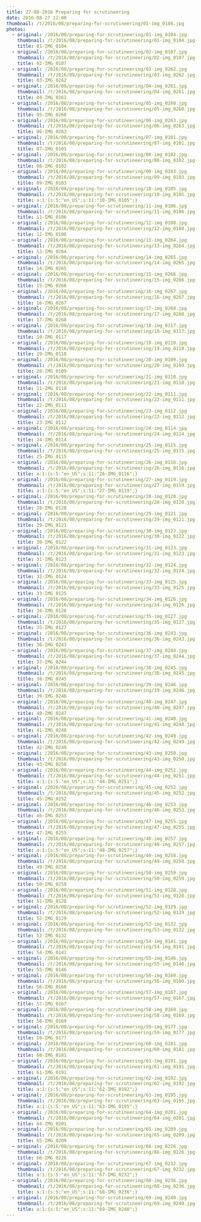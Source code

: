 ```yaml
---
title: 27-08-2016 Preparing for scrutineering
date: 2016-08-27 12:00
thumbnail: /t/2016/08/preparing-for-scrutineering/01-img_0104.jpg
photos:
  - original: /2016/08/preparing-for-scrutineering/01-img_0104.jpg
    thumbnail: /t/2016/08/preparing-for-scrutineering/01-img_0104.jpg
    title: 01-IMG_0104
  - original: /2016/08/preparing-for-scrutineering/02-img_0107.jpg
    thumbnail: /t/2016/08/preparing-for-scrutineering/02-img_0107.jpg
    title: 02-IMG_0107
  - original: /2016/08/preparing-for-scrutineering/03-img_0262.jpg
    thumbnail: /t/2016/08/preparing-for-scrutineering/03-img_0262.jpg
    title: 03-IMG_0262
  - original: /2016/08/preparing-for-scrutineering/04-img_0261.jpg
    thumbnail: /t/2016/08/preparing-for-scrutineering/04-img_0261.jpg
    title: 04-IMG_0261
  - original: /2016/08/preparing-for-scrutineering/05-img_0260.jpg
    thumbnail: /t/2016/08/preparing-for-scrutineering/05-img_0260.jpg
    title: 05-IMG_0260
  - original: /2016/08/preparing-for-scrutineering/06-img_0263.jpg
    thumbnail: /t/2016/08/preparing-for-scrutineering/06-img_0263.jpg
    title: 06-IMG_0263
  - original: /2016/08/preparing-for-scrutineering/07-img_0101.jpg
    thumbnail: /t/2016/08/preparing-for-scrutineering/07-img_0101.jpg
    title: 07-IMG_0101
  - original: /2016/08/preparing-for-scrutineering/08-img_0102.jpg
    thumbnail: /t/2016/08/preparing-for-scrutineering/08-img_0102.jpg
    title: 08-IMG_0102
  - original: /2016/08/preparing-for-scrutineering/09-img_0103.jpg
    thumbnail: /t/2016/08/preparing-for-scrutineering/09-img_0103.jpg
    title: 09-IMG_0103
  - original: /2016/08/preparing-for-scrutineering/10-img_0105.jpg
    thumbnail: /t/2016/08/preparing-for-scrutineering/10-img_0105.jpg
    title: a:1:{s:5:"en_US";s:11:"10-IMG_0105";}
  - original: /2016/08/preparing-for-scrutineering/11-img_0106.jpg
    thumbnail: /t/2016/08/preparing-for-scrutineering/11-img_0106.jpg
    title: 11-IMG_0106
  - original: /2016/08/preparing-for-scrutineering/12-img_0108.jpg
    thumbnail: /t/2016/08/preparing-for-scrutineering/12-img_0108.jpg
    title: 12-IMG_0108
  - original: /2016/08/preparing-for-scrutineering/13-img_0264.jpg
    thumbnail: /t/2016/08/preparing-for-scrutineering/13-img_0264.jpg
    title: 13-IMG_0264
  - original: /2016/08/preparing-for-scrutineering/14-img_0265.jpg
    thumbnail: /t/2016/08/preparing-for-scrutineering/14-img_0265.jpg
    title: 14-IMG_0265
  - original: /2016/08/preparing-for-scrutineering/15-img_0266.jpg
    thumbnail: /t/2016/08/preparing-for-scrutineering/15-img_0266.jpg
    title: 15-IMG_0266
  - original: /2016/08/preparing-for-scrutineering/16-img_0267.jpg
    thumbnail: /t/2016/08/preparing-for-scrutineering/16-img_0267.jpg
    title: 16-IMG_0267
  - original: /2016/08/preparing-for-scrutineering/17-img_0268.jpg
    thumbnail: /t/2016/08/preparing-for-scrutineering/17-img_0268.jpg
    title: 17-IMG_0268
  - original: /2016/08/preparing-for-scrutineering/18-img_0117.jpg
    thumbnail: /t/2016/08/preparing-for-scrutineering/18-img_0117.jpg
    title: 18-IMG_0117
  - original: /2016/08/preparing-for-scrutineering/19-img_0118.jpg
    thumbnail: /t/2016/08/preparing-for-scrutineering/19-img_0118.jpg
    title: 19-IMG_0118
  - original: /2016/08/preparing-for-scrutineering/20-img_0109.jpg
    thumbnail: /t/2016/08/preparing-for-scrutineering/20-img_0109.jpg
    title: 20-IMG_0109
  - original: /2016/08/preparing-for-scrutineering/21-img_0110.jpg
    thumbnail: /t/2016/08/preparing-for-scrutineering/21-img_0110.jpg
    title: 21-IMG_0110
  - original: /2016/08/preparing-for-scrutineering/22-img_0111.jpg
    thumbnail: /t/2016/08/preparing-for-scrutineering/22-img_0111.jpg
    title: 22-IMG_0111
  - original: /2016/08/preparing-for-scrutineering/23-img_0112.jpg
    thumbnail: /t/2016/08/preparing-for-scrutineering/23-img_0112.jpg
    title: 23-IMG_0112
  - original: /2016/08/preparing-for-scrutineering/24-img_0114.jpg
    thumbnail: /t/2016/08/preparing-for-scrutineering/24-img_0114.jpg
    title: 24-IMG_0114
  - original: /2016/08/preparing-for-scrutineering/25-img_0115.jpg
    thumbnail: /t/2016/08/preparing-for-scrutineering/25-img_0115.jpg
    title: 25-IMG_0115
  - original: /2016/08/preparing-for-scrutineering/26-img_0116.jpg
    thumbnail: /t/2016/08/preparing-for-scrutineering/26-img_0116.jpg
    title: a:1:{s:5:"en_US";s:11:"26-IMG_0116";}
  - original: /2016/08/preparing-for-scrutineering/27-img_0119.jpg
    thumbnail: /t/2016/08/preparing-for-scrutineering/27-img_0119.jpg
    title: a:1:{s:5:"en_US";s:11:"27-IMG_0119";}
  - original: /2016/08/preparing-for-scrutineering/28-img_0120.jpg
    thumbnail: /t/2016/08/preparing-for-scrutineering/28-img_0120.jpg
    title: 28-IMG_0120
  - original: /2016/08/preparing-for-scrutineering/29-img_0121.jpg
    thumbnail: /t/2016/08/preparing-for-scrutineering/29-img_0121.jpg
    title: 29-IMG_0121
  - original: /2016/08/preparing-for-scrutineering/30-img_0122.jpg
    thumbnail: /t/2016/08/preparing-for-scrutineering/30-img_0122.jpg
    title: 30-IMG_0122
  - original: /2016/08/preparing-for-scrutineering/31-img_0123.jpg
    thumbnail: /t/2016/08/preparing-for-scrutineering/31-img_0123.jpg
    title: 31-IMG_0123
  - original: /2016/08/preparing-for-scrutineering/32-img_0124.jpg
    thumbnail: /t/2016/08/preparing-for-scrutineering/32-img_0124.jpg
    title: 32-IMG_0124
  - original: /2016/08/preparing-for-scrutineering/33-img_0125.jpg
    thumbnail: /t/2016/08/preparing-for-scrutineering/33-img_0125.jpg
    title: 33-IMG_0125
  - original: /2016/08/preparing-for-scrutineering/34-img_0126.jpg
    thumbnail: /t/2016/08/preparing-for-scrutineering/34-img_0126.jpg
    title: 34-IMG_0126
  - original: /2016/08/preparing-for-scrutineering/35-img_0127.jpg
    thumbnail: /t/2016/08/preparing-for-scrutineering/35-img_0127.jpg
    title: 35-IMG_0127
  - original: /2016/08/preparing-for-scrutineering/36-img_0243.jpg
    thumbnail: /t/2016/08/preparing-for-scrutineering/36-img_0243.jpg
    title: 36-IMG_0243
  - original: /2016/08/preparing-for-scrutineering/37-img_0244.jpg
    thumbnail: /t/2016/08/preparing-for-scrutineering/37-img_0244.jpg
    title: 37-IMG_0244
  - original: /2016/08/preparing-for-scrutineering/38-img_0245.jpg
    thumbnail: /t/2016/08/preparing-for-scrutineering/38-img_0245.jpg
    title: 38-IMG_0245
  - original: /2016/08/preparing-for-scrutineering/39-img_0246.jpg
    thumbnail: /t/2016/08/preparing-for-scrutineering/39-img_0246.jpg
    title: 39-IMG_0246
  - original: /2016/08/preparing-for-scrutineering/40-img_0247.jpg
    thumbnail: /t/2016/08/preparing-for-scrutineering/40-img_0247.jpg
    title: 40-IMG_0247
  - original: /2016/08/preparing-for-scrutineering/41-img_0248.jpg
    thumbnail: /t/2016/08/preparing-for-scrutineering/41-img_0248.jpg
    title: 41-IMG_0248
  - original: /2016/08/preparing-for-scrutineering/42-img_0249.jpg
    thumbnail: /t/2016/08/preparing-for-scrutineering/42-img_0249.jpg
    title: 42-IMG_0249
  - original: /2016/08/preparing-for-scrutineering/43-img_0250.jpg
    thumbnail: /t/2016/08/preparing-for-scrutineering/43-img_0250.jpg
    title: 43-IMG_0250
  - original: /2016/08/preparing-for-scrutineering/44-img_0251.jpg
    thumbnail: /t/2016/08/preparing-for-scrutineering/44-img_0251.jpg
    title: a:1:{s:5:"en_US";s:11:"44-IMG_0251";}
  - original: /2016/08/preparing-for-scrutineering/45-img_0252.jpg
    thumbnail: /t/2016/08/preparing-for-scrutineering/45-img_0252.jpg
    title: 45-IMG_0252
  - original: /2016/08/preparing-for-scrutineering/46-img_0253.jpg
    thumbnail: /t/2016/08/preparing-for-scrutineering/46-img_0253.jpg
    title: 46-IMG_0253
  - original: /2016/08/preparing-for-scrutineering/47-img_0255.jpg
    thumbnail: /t/2016/08/preparing-for-scrutineering/47-img_0255.jpg
    title: 47-IMG_0255
  - original: /2016/08/preparing-for-scrutineering/48-img_0257.jpg
    thumbnail: /t/2016/08/preparing-for-scrutineering/48-img_0257.jpg
    title: a:1:{s:5:"en_US";s:11:"48-IMG_0257";}
  - original: /2016/08/preparing-for-scrutineering/49-img_0258.jpg
    thumbnail: /t/2016/08/preparing-for-scrutineering/49-img_0258.jpg
    title: 49-IMG_0258
  - original: /2016/08/preparing-for-scrutineering/50-img_0259.jpg
    thumbnail: /t/2016/08/preparing-for-scrutineering/50-img_0259.jpg
    title: 50-IMG_0259
  - original: /2016/08/preparing-for-scrutineering/51-img_0128.jpg
    thumbnail: /t/2016/08/preparing-for-scrutineering/51-img_0128.jpg
    title: 51-IMG_0128
  - original: /2016/08/preparing-for-scrutineering/52-img_0129.jpg
    thumbnail: /t/2016/08/preparing-for-scrutineering/52-img_0129.jpg
    title: 52-IMG_0129
  - original: /2016/08/preparing-for-scrutineering/53-img_0132.jpg
    thumbnail: /t/2016/08/preparing-for-scrutineering/53-img_0132.jpg
    title: 53-IMG_0132
  - original: /2016/08/preparing-for-scrutineering/54-img_0141.jpg
    thumbnail: /t/2016/08/preparing-for-scrutineering/54-img_0141.jpg
    title: 54-IMG_0141
  - original: /2016/08/preparing-for-scrutineering/55-img_0146.jpg
    thumbnail: /t/2016/08/preparing-for-scrutineering/55-img_0146.jpg
    title: 55-IMG_0146
  - original: /2016/08/preparing-for-scrutineering/56-img_0160.jpg
    thumbnail: /t/2016/08/preparing-for-scrutineering/56-img_0160.jpg
    title: 56-IMG_0160
  - original: /2016/08/preparing-for-scrutineering/57-img_0167.jpg
    thumbnail: /t/2016/08/preparing-for-scrutineering/57-img_0167.jpg
    title: 57-IMG_0167
  - original: /2016/08/preparing-for-scrutineering/58-img_0169.jpg
    thumbnail: /t/2016/08/preparing-for-scrutineering/58-img_0169.jpg
    title: 58-IMG_0169
  - original: /2016/08/preparing-for-scrutineering/59-img_0177.jpg
    thumbnail: /t/2016/08/preparing-for-scrutineering/59-img_0177.jpg
    title: 59-IMG_0177
  - original: /2016/08/preparing-for-scrutineering/60-img_0181.jpg
    thumbnail: /t/2016/08/preparing-for-scrutineering/60-img_0181.jpg
    title: 60-IMG_0181
  - original: /2016/08/preparing-for-scrutineering/61-img_0191.jpg
    thumbnail: /t/2016/08/preparing-for-scrutineering/61-img_0191.jpg
    title: 61-IMG_0191
  - original: /2016/08/preparing-for-scrutineering/62-img_0192.jpg
    thumbnail: /t/2016/08/preparing-for-scrutineering/62-img_0192.jpg
    title: a:1:{s:5:"en_US";s:11:"62-IMG_0192";}
  - original: /2016/08/preparing-for-scrutineering/63-img_0195.jpg
    thumbnail: /t/2016/08/preparing-for-scrutineering/63-img_0195.jpg
    title: a:1:{s:5:"en_US";s:11:"63-IMG_0195";}
  - original: /2016/08/preparing-for-scrutineering/64-img_0201.jpg
    thumbnail: /t/2016/08/preparing-for-scrutineering/64-img_0201.jpg
    title: 64-IMG_0201
  - original: /2016/08/preparing-for-scrutineering/65-img_0209.jpg
    thumbnail: /t/2016/08/preparing-for-scrutineering/65-img_0209.jpg
    title: 65-IMG_0209
  - original: /2016/08/preparing-for-scrutineering/66-img_0226.jpg
    thumbnail: /t/2016/08/preparing-for-scrutineering/66-img_0226.jpg
    title: 66-IMG_0226
  - original: /2016/08/preparing-for-scrutineering/67-img_0232.jpg
    thumbnail: /t/2016/08/preparing-for-scrutineering/67-img_0232.jpg
    title: a:1:{s:5:"en_US";s:11:"67-IMG_0232";}
  - original: /2016/08/preparing-for-scrutineering/68-img_0236.jpg
    thumbnail: /t/2016/08/preparing-for-scrutineering/68-img_0236.jpg
    title: a:1:{s:5:"en_US";s:11:"68-IMG_0236";}
  - original: /2016/08/preparing-for-scrutineering/69-img_0240.jpg
    thumbnail: /t/2016/08/preparing-for-scrutineering/69-img_0240.jpg
    title: a:1:{s:5:"en_US";s:11:"69-IMG_0240";}
---
```

